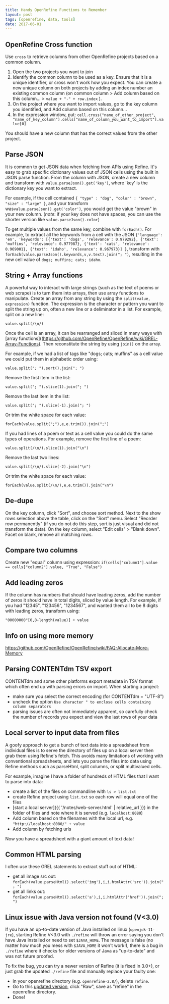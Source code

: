 ```yaml
---
title: Handy OpenRefine Functions to Remember
layout: post
tags: [openrefine, data, tools]
date: 2017-06-01
---
```


## OpenRefine Cross function

Use `cross` to retrieve columns from other OpenRefine projects based on a common column. 

1. Open the two projects you want to join
2. Identify the common column to be used as a key. Ensure that it is a unique identifier, or cross won't work how you expect. You can create a new unique column on both projects by adding an index number an existing common column (on common column > Add column based on this column... > `value + "-" + row.index` ).
3. On the project where you want to import values, go to the key column you identified, and Add column based on this column...
4. In the expression window, put: `cell.cross("name_of_other_project", "name_of_key_column").cells["name_of_column_you_want_to_import"].value[0]`

You should have a new column that has the correct values from the other project.

## Parse JSON

It is common to get JSON data when fetching from APIs using Refine. It's easy to grab specific dictionary values out of JSON cells using the built in JSON parse function. From the column with JSON, create a new column and transform with `value.parseJson().get('key')`, where 'key' is the dictionary key you want to extract. 

For example, if the cell contained
`{ "type" : "dog", "color" : "brown", "size" : "large" }`, 
and your transform was`value.parseJson().get('color')`, 
you would get the value "brown" in your new column. (*note*: if your key does not have spaces, you can use the shorter version like `value.parseJson().color`)

To get multiple values from the same key, combine with `forEach()`.
For example, to extract all the keywords from a cell with the JSON
`{'language': 'en', 'keywords': [{'text': 'dogs', 'relevance': 0.979292}, {'text': 'muffins', 'relevance': 0.977987}, {'text': 'cats', 'relevance': 0.969001}, {'text': 'idaho', 'relevance': 0.967973}] }`,
transform with `forEach(value.parseJson().keywords,v,v.text).join("; ")`, resulting in the new cell value of `dogs; muffins; cats; idaho`.

## String + Array functions

A powerful way to interact with large strings (such as the text of poems or web scrape) is to turn them into arrays, then use array functions to manipulate. 
Create an array from any string by using the `split(value, expression)` function. 
The expression is the character or pattern you want to split the string up on, often a new line or a deliminator in a list. 
For example, split on a new line:

`value.split(/\n/)`

Once the cell is an array, it can be rearranged and sliced in many ways with [array functions]((https://github.com/OpenRefine/OpenRefine/wiki/GREL-Array-Functions).
Then reconstitute the string by using `join()` on the array. 

For example, if we had a list of tags like "dogs; cats; muffins" as a cell value we could put them in alphabetic order using:

`value.split("; ").sort().join("; ")`

Remove the first item in the list:

`value.split("; ").slice(1).join("; ")`

Remove the last item in the list:

`value.split("; ").slice(-1).join("; ")`

Or trim the white space for each value:

`forEach(value.split(";"),e,e.trim()).join(";")`

If you had lines of a poem or text as a cell value you could do the same types of operations.
For example, remove the first line of a poem:

`value.split(/\n/).slice(1).join("\n")`

Remove the last two lines:

`value.split(/\n/).slice(-2).join("\n")`

Or trim the white space for each value:

`forEach(value.split(/\n/),e,e.trim()).join("\n")`

## De-dupe

On the key column, click "Sort", and choose sort method.
Next to the show rows selection above the table, click on the "Sort" menu. 
Select "Reorder row permanently" (if you do not do this step, sort is just visual and did not transform the data).
On the key column, select "Edit cells" > "Blank down".
Facet on blank, remove all matching rows.

## Compare two columns

Create new "equal" column using expression:
`if(cells["column1"].value == cells["column2"].value, "True", "False")`

## Add leading zeros 

If the column has numbers that should have leading zeros, add the number of zeros it should have in total digits, sliced by value length. 
For example, if you had "12345", "123456", "1234567", and wanted them all to be 8 digits with leading zeros, transform using: 

`"00000000"[0,8-length(value)] + value`

## Info on using more memory

<https://github.com/OpenRefine/OpenRefine/wiki/FAQ-Allocate-More-Memory>

## Parsing CONTENTdm TSV export 

CONTENTdm and some other platforms export metadata in TSV format which often end up with parsing errors on import. 
When starting a project:

- make sure you select the correct encoding (for CONTENTdm = "UTF-8")
- uncheck the option `Use character " to enclose cells containing column separators`
- parsing issues are often not immediately apparent, so carefully check the number of records you expect and view the last rows of your data 

## Local server to input data from files

A goofy approach to get a bunch of text data into a spreadsheet from individual files is to serve the directory of files up on a local server then grab them using Refine's fetch.
This avoids many limitations of working with conventional spreadsheets, and lets you parse the files into data using Refine methods such as parseHtml, split columns, or split multivalued cells.

For example, imagine I have a folder of hundreds of HTML files that I want to parse into data:

- create a list of the files on commandline with `ls > list.txt`
- create Refine project using `list.txt` so each row will equal one of the files
- [start a local server]({{ '/notes/web-server.html' | relative_url }}) in the folder of files and note where it is served (e.g. `localhost:8080`)
- Add column based on the filenames with the local url, e.g. `"http://localhost:8080/" + value`
- Add column by fetching urls

Now you have a spreadsheet with a giant amount of text data!

## Common HTML parsing

I often use these GREL statements to extract stuff out of HTML:

- get all image src out: `forEach(value.parseHtml().select('img'),i,i.htmlAttr('src')).join("; ")`
- get all links out: `forEach(value.parseHtml().select('a'),i,i.htmlAttr('href')).join("; ")`

## Linux issue with Java version not found (V<3.0)

If you have an up-to-date version of Java installed on linux (`openjdk-11-jre`), starting Refine V<3.0 with `./refine` will throw an error saying you don't have Java installed or need to set `$JAVA_HOME`.
The message is false (no matter how much you mess with `$JAVA_HOME` it won't work!), there is a bug in `./refine` where it checks for older versions of Java as "up-to-date" and was not future proofed. 

To fix the bug, you can try a newer version of Refine (it is fixed in 3.0+), or just grab the updated `./refine` file and manually replace your faulty one: 

- in your openrefine directory (e.g. `openrefine-2.8/`), delete `refine`.
- Go to this [updated version](https://github.com/OpenRefine/OpenRefine/blob/5f9777ffae1568165da8df006e5d7465d91f4b78/refine), click "Raw", save as "refine" in the openrefine directory.
- Done!
